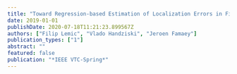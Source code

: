 ```yaml
---
title: "Toward Regression-based Estimation of Localization Errors in Fingerprinting-based Localization"
date: 2019-01-01
publishDate: 2020-07-18T11:21:23.899567Z
authors: ["Filip Lemic", "Vlado Handziski", "Jeroen Famaey"]
publication_types: ["1"]
abstract: ""
featured: false
publication: "*IEEE VTC-Spring*"
---
```


